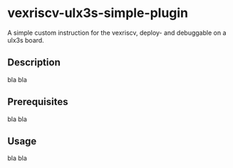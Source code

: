 # vexriscv-ulx3s-simple-plugin
A simple custom instruction for the vexriscv, deploy- and debuggable on a ulx3s board.

## Description
bla bla

## Prerequisites
bla bla

## Usage
bla bla


